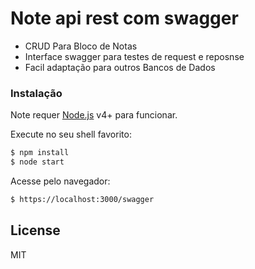 # Note api rest com swagger


  - CRUD Para Bloco de Notas 
  - Interface swagger para testes de request e reposnse
  - Facil adaptação para outros Bancos de Dados

### Instalação

Note requer [Node.js](https://nodejs.org/) v4+ para funcionar.

Execute no seu shell favorito:

```sh
$ npm install
$ node start
```

Acesse pelo navegador:

```sh
$ https://localhost:3000/swagger
```


License
----

MIT


[//]: # (These are reference links used in the body of this note and get stripped out when the markdown processor does its job. There is no need to format nicely because it shouldn't be seen. Thanks SO - http://stackoverflow.com/questions/4823468/store-comments-in-markdown-syntax)

     
